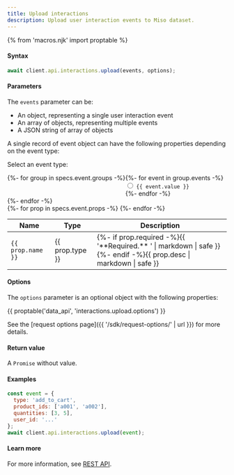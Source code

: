 ```yaml
---
title: Upload interactions
description: Upload user interaction events to Miso dataset.
---
```


{% from 'macros.njk' import proptable %}

#### Syntax
```js
await client.api.interactions.upload(events, options);
```

#### Parameters
The `events` parameter can be:
* An object, representing a single user interaction event
* An array of objects, representing multiple events
* A JSON string of array of objects

A single record of event object can have the following properties depending on the event type:

<style>
#event-types {
  display: flex;
  flex-flow: row wrap;
}

@media (min-width: 1200px) {
  #event-props-container {
    display: grid;
    gap: 1rem;
    grid-template-areas: "selection table";
    grid-template-columns: min-content 1fr;
  }
  #event-types-panel {
    grid-area: selection;
  }
  #event-props-table {
    grid-area: table;
  }
}
</style>

<style>
  {% for group in specs.event.groups -%}
  {%- for event in group.events -%}
  #event-props-table[data-event-type="{{ event.value }}"] tr[data-used-by-except~="{{ event.value }}"],
  {% endfor -%}
  {%- endfor -%}
  #event-props-table tr[data-used-by] {
    display: none;
  }
  {% for group in specs.event.groups -%}
  {%- for event in group.events -%}
  #event-props-table[data-event-type="{{ event.value }}"] tr[data-used-by~="{{ event.value }}"],
  {% endfor -%}
  {%- endfor -%}
  tr {
    display: table-row;
  }
</style>

<div id="event-props-container">
  <div id="event-types-panel">
    <p>
      Select an event type:
    </p>
    <div id="event-types" class="clearfix">
      {%- for group in specs.event.groups -%}
      <div class="btn-group-lite mb-4" role="group" aria-label="{{ group.title }}">
      {%- for event in group.events -%}
        <div class="labeled-input">
          <input type="radio" class="btn-check" name="event-type" id="event-type-{{ event.value }}" value="{{ event.value }}" autocomplete="off" onchange="onSelectEventType(this.value)">
          <label class="btn" for="event-type-{{ event.value }}"><code class="raw">{{ event.value }}</code></label>
        </div>
      {%- endfor -%}
      </div>
      {%- endfor -%}
    </div>
  </div>

  <table id="event-props-table" class="table">
    <thead>
      <tr>
        <th scope="col">Name</th>
        <th scope="col">Type</th>
        <th scope="col">Description</th>
      </tr>
    </thead>
    <tbody>
    {%- for prop in specs.event.props -%}
      <tr {% if prop.used_by -%}data-used-by="{{ prop.used_by.join(' ') }}"{%- endif %}{% if prop.used_by_except -%}data-used-by-except="{{ prop.used_by_except.join(' ') }}"{%- endif %}>
        <td><code>{{ prop.name }}</code></td>
        <td>{{ prop.type }}</td>
        <td>{%- if prop.required -%}{{ '**Required.** ' | markdown | safe }}{%- endif -%}{{ prop.desc | markdown | safe }}</td>
      </tr>
    {%- endfor -%}
    </tbody>
  </table>
</div>

<script>
  // TODO: find a better way
  const table = document.querySelector('#event-props-table');
  const radio = document.querySelector('#event-types input[type="radio"]');
  radio.checked = true;
  function onSelectEventType(value) {
    table.setAttribute('data-event-type', value);
  }
  onSelectEventType(radio.value);
</script>

#### Options
The `options` parameter is an optional object with the following properties:

{{ proptable('data_api', 'interactions.upload.options') }}

See the [request options page]({{ '/sdk/request-options/' | url }}) for more details.

#### Return value
A `Promise` without value.

#### Examples
```js
const event = {
  type: 'add_to_cart',
  product_ids: ['a001', 'a002'],
  quantities: [3, 5],
  user_id: '...'
};
await client.api.interactions.upload(event);
```

#### Learn more
For more information, see [REST API](https://api.askmiso.com/#tag/Interaction-APIs/operation/interaction_upload_api_v1_interactions_post).
